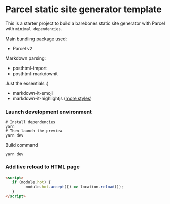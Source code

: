 # Parcel static site generator template

This is a starter project to build a barebones static site generator with Parcel with `minimal dependencies`.

Main bundling package used:

 - Parcel v2

Markdown parsing:

 - posthtml-import
 - posthtml-markdownit

Just the essentials :)

- markdown-it-emoji
- markdown-it-highlightjs ([more styles](https://unpkg.com/browse/@highlightjs/cdn-assets@11.0.0/styles/))

### Launch development environment

```
# Install dependencies
yarn
# Then launch the preview
yarn dev
```

Build command

```
yarn dev
```

### Add live reload to HTML page

```html
<script>
   if (module.hot) {
         module.hot.accept(() => location.reload());
   }
</script>
```

